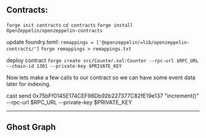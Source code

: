 
## Contracts: 

`forge init contracts`
`cd contracts`
`forge install OpenZeppelin/openzeppelin-contracts`

update foundry.toml: `remappings = ['@openzeppelin/=lib/openzeppelin-contracts/']`
`forge remappings > remappings.txt`

deploy contract
`forge create src/Counter.sol:Counter --rpc-url $RPC_URL --chain-id 1301 --private-key $PRIVATE_KEY`


 Now lets make a few calls to our contract so we can have some event data later for indexing. 

 cast send 0x75bFf0145E174CEF98Db92b227377C82fE19e137 "increment()" --rpc-url $RPC_URL --private-key $PRIVATE_KEY

-----------------------

## Ghost Graph 

